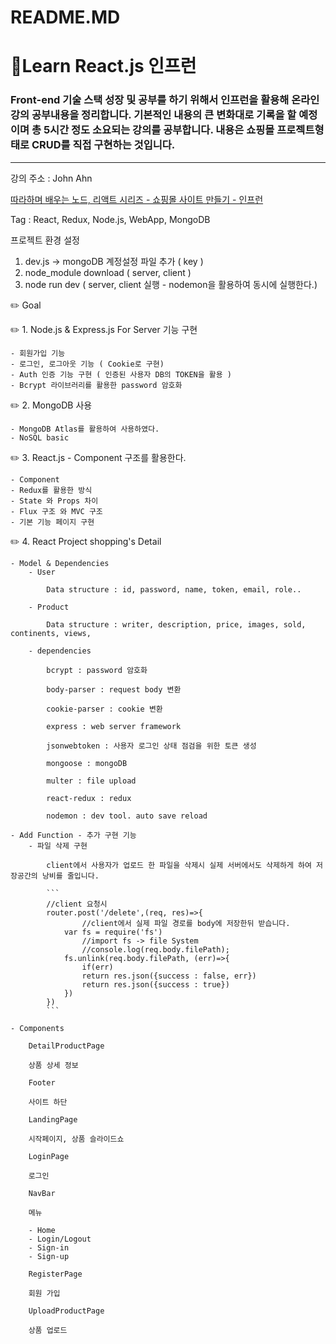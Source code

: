 # README.MD

# :tophat:Learn React.js 인프런

### Front-end 기술 스택 성장 및 공부를 하기 위해서 인프런을 활용해 온라인 강의 공부내용을 정리합니다. 기본적인 내용의 큰 변화대로 기록을 할 예정이며 총 5시간 정도 소요되는 강의를 공부합니다. 내용은 쇼핑몰 프로젝트형태로 CRUD를 직접 구현하는 것입니다.

---

강의 주소 :  John Ahn

[따라하며 배우는 노드, 리액트 시리즈 - 쇼핑몰 사이트 만들기 - 인프런](https://www.inflearn.com/course/%EB%94%B0%EB%9D%BC%ED%95%98%EB%A9%B0-%EB%B0%B0%EC%9A%B0%EB%8A%94-%EB%85%B8%EB%93%9C-%EB%A6%AC%EC%95%A1%ED%8A%B8-%EC%87%BC%ED%95%91%EB%AA%B0/dashboard)

Tag : React, Redux, Node.js, WebApp, MongoDB

프로젝트 환경 설정

1. dev.js -> mongoDB 계정설정 파일 추가 ( key )
2. node_module download ( server, client )
3. node run dev ( server, client 실행 - nodemon을 활용하여 동시에 실행한다.)

:pencil2: Goal

:pencil2: 1. Node.js & Express.js For Server 기능 구현

    - 회원가입 기능
    - 로그인, 로그아웃 기능 ( Cookie로 구현)
    - Auth 인증 기능 구현 ( 인증된 사용자 DB의 TOKEN을 활용 )
    - Bcrypt 라이브러리를 활용한 password 암호화
    
:pencil2: 2. MongoDB 사용

    - MongoDB Atlas를 활용하여 사용하였다.
    - NoSQL basic
    
:pencil2: 3. React.js - Component 구조를 활용한다.

    - Component
    - Redux를 활용한 방식
    - State 와 Props 차이
    - Flux 구조 와 MVC 구조
    - 기본 기능 페이지 구현
    
:pencil2: 4. React Project shopping's Detail

    - Model & Dependencies
        - User

            Data structure : id, password, name, token, email, role..

        - Product

            Data structure : writer, description, price, images, sold, continents, views,

        - dependencies

            bcrypt : password 암호화

            body-parser : request body 변환

            cookie-parser : cookie 변환

            express : web server framework

            jsonwebtoken : 사용자 로그인 상태 점검을 위한 토큰 생성

            mongoose : mongoDB

            multer : file upload

            react-redux : redux

            nodemon : dev tool. auto save reload

    - Add Function - 추가 구현 기능
        - 파일 삭제 구현

            client에서 사용자가 업로드 한 파일을 삭제시 실제 서버에서도 삭제하게 하여 저장공간의 낭비를 줄입니다.

            ```
            //client 요청시
            router.post('/delete',(req, res)=>{
                    //client에서 실제 파일 경로를 body에 저장한뒤 받습니다.
                var fs = require('fs')
                    //import fs -> file System
                    //console.log(req.body.filePath);
                fs.unlink(req.body.filePath, (err)=>{
                    if(err)
                    return res.json({success : false, err})
                    return res.json({success : true})
                })
            })
            ```

    - Components

        DetailProductPage

        상품 상세 정보

        Footer

        사이트 하단

        LandingPage

        시작페이지, 상품 슬라이드쇼

        LoginPage

        로그인

        NavBar

        메뉴

        - Home
        - Login/Logout
        - Sign-in
        - Sign-up

        RegisterPage

        회원 가입

        UploadProductPage

        상품 업로드
